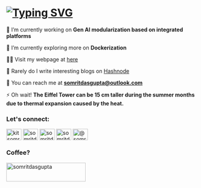 <h1 align="left">
 <abc><a href="https://git.io/typing-svg"><img src="https://readme-typing-svg.demolab.com?font=Fira+Code&weight=700&duration=3000&pause=1000&color=BABABA&background=47464600&random=false&width=600&lines=Hey+ I'm+Somrit+%F0%9F%91%8B;I'm+a+Developer, oh!+also+an+extraordinaire.;" alt="Typing SVG" /></a>
 </abc> 
</h1> 

🔭 I’m currently working on **Gen AI modularization based on integrated platforms**

🌱 I’m currently exploring more on **Dockerization**

👨‍💻 Visit my webpage at [here](https://somrit.vercel.app)

📝 Rarely do I write interesting blogs on [Hashnode](https://somrit.hashnode.dev)

📧 You can reach me at **somritdasgupta@outlook.com**

⚡ Oh wait! **The Eiffel Tower can be 15 cm taller during the summer months due to thermal expansion caused by the heat.**

<h3 align="left">Let's connect:</h3>
<p align="left">
<a href="https://twitter.com/kitsomrit" target="blank"><img align="center" src="https://raw.githubusercontent.com/rahuldkjain/github-profile-readme-generator/master/src/images/icons/Social/twitter.svg" alt="kitsomrit" height="30" width="40" /></a>
<a href="https://linkedin.com/in/somritdasgupta" target="blank"><img align="center" src="https://raw.githubusercontent.com/rahuldkjain/github-profile-readme-generator/master/src/images/icons/Social/linked-in-alt.svg" alt="somritdasgupta" height="30" width="40" /></a>
<a href="https://fb.com/somritdasgupta" target="blank"><img align="center" src="https://raw.githubusercontent.com/rahuldkjain/github-profile-readme-generator/master/src/images/icons/Social/facebook.svg" alt="somritdasgupta" height="30" width="40" /></a>
<a href="https://instagram.com/somritdasgupta" target="blank"><img align="center" src="https://raw.githubusercontent.com/rahuldkjain/github-profile-readme-generator/master/src/images/icons/Social/instagram.svg" alt="somritdasgupta" height="30" width="40" /></a>
<a href="https://hashnode.com/@somritdasgupta" target="blank"><img align="center" src="https://raw.githubusercontent.com/rahuldkjain/github-profile-readme-generator/master/src/images/icons/Social/hashnode.svg" alt="@somritdasgupta" height="30" width="40" /></a>
</p>


<h3 align="left">Coffee?</h3>
<p><a href="https://www.buymeacoffee.com/somritdasgupta"> <img align="left" src="https://cdn.buymeacoffee.com/buttons/v2/default-yellow.png" height="50" width="210" alt="somritdasgupta" /></a></p><br><br>
